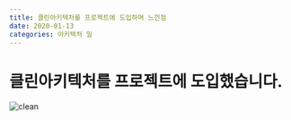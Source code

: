 ```yaml
---
title: 클린아키텍처를 프로젝트에 도입하며 느낀점
date: 2020-01-13
categories: 아키텍처 일
---
```

# 클린아키텍처를 프로젝트에 도입했습니다.
![clean](https://kangsangun.github.io/images/clean.png)
